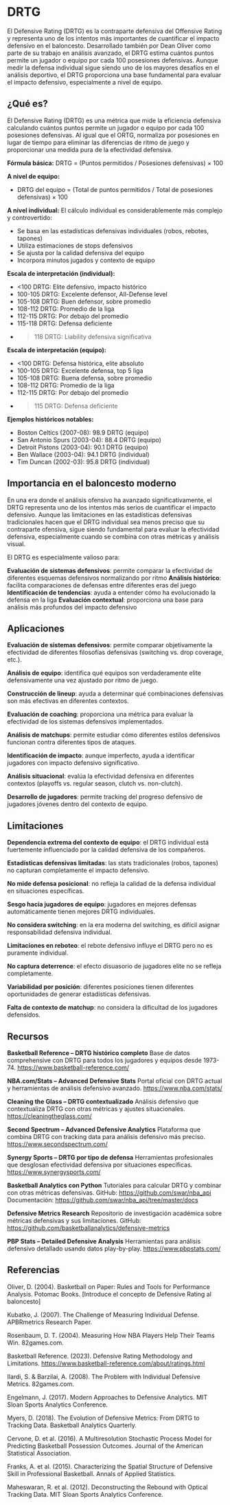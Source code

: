 # DRTG

El Defensive Rating (DRTG) es la contraparte defensiva del Offensive Rating y representa uno de los intentos más importantes de cuantificar el impacto defensivo en el baloncesto. Desarrollado también por Dean Oliver como parte de su trabajo en análisis avanzado, el DRTG estima cuántos puntos permite un jugador o equipo por cada 100 posesiones defensivas. Aunque medir la defensa individual sigue siendo uno de los mayores desafíos en el análisis deportivo, el DRTG proporciona una base fundamental para evaluar el impacto defensivo, especialmente a nivel de equipo.

## ¿Qué es?

El Defensive Rating (DRTG) es una métrica que mide la eficiencia defensiva calculando cuántos puntos permite un jugador o equipo por cada 100 posesiones defensivas. Al igual que el ORTG, normaliza por posesiones en lugar de tiempo para eliminar las diferencias de ritmo de juego y proporcionar una medida pura de la efectividad defensiva.

**Fórmula básica:**
DRTG = (Puntos permitidos / Posesiones defensivas) × 100

**A nivel de equipo:**
- DRTG del equipo = (Total de puntos permitidos / Total de posesiones defensivas) × 100

**A nivel individual:**
El cálculo individual es considerablemente más complejo y controvertido:
- Se basa en las estadísticas defensivas individuales (robos, rebotes, tapones)
- Utiliza estimaciones de stops defensivos
- Se ajusta por la calidad defensiva del equipo
- Incorpora minutos jugados y contexto de equipo

**Escala de interpretación (individual):**
- <100 DRTG: Elite defensivo, impacto histórico
- 100-105 DRTG: Excelente defensor, All-Defense level
- 105-108 DRTG: Buen defensor, sobre promedio
- 108-112 DRTG: Promedio de la liga
- 112-115 DRTG: Por debajo del promedio
- 115-118 DRTG: Defensa deficiente
- >118 DRTG: Liability defensiva significativa

**Escala de interpretación (equipo):**
- <100 DRTG: Defensa histórica, elite absoluto
- 100-105 DRTG: Excelente defensa, top 5 liga
- 105-108 DRTG: Buena defensa, sobre promedio
- 108-112 DRTG: Promedio de la liga
- 112-115 DRTG: Por debajo del promedio
- >115 DRTG: Defensa deficiente

**Ejemplos históricos notables:**
- Boston Celtics (2007-08): 98.9 DRTG (equipo)
- San Antonio Spurs (2003-04): 88.4 DRTG (equipo)
- Detroit Pistons (2003-04): 90.1 DRTG (equipo)
- Ben Wallace (2003-04): 94.1 DRTG (individual)
- Tim Duncan (2002-03): 95.8 DRTG (individual)

## Importancia en el baloncesto moderno

En una era donde el análisis ofensivo ha avanzado significativamente, el DRTG representa uno de los intentos más serios de cuantificar el impacto defensivo. Aunque las limitaciones en las estadísticas defensivas tradicionales hacen que el DRTG individual sea menos preciso que su contraparte ofensiva, sigue siendo fundamental para evaluar la efectividad defensiva, especialmente cuando se combina con otras métricas y análisis visual.

El DRTG es especialmente valioso para:

**Evaluación de sistemas defensivos**: permite comparar la efectividad de diferentes esquemas defensivos normalizando por ritmo
**Análisis histórico**: facilita comparaciones de defensas entre diferentes eras del juego
**Identificación de tendencias**: ayuda a entender cómo ha evolucionado la defensa en la liga
**Evaluación contextual**: proporciona una base para análisis más profundos del impacto defensivo

## Aplicaciones

**Evaluación de sistemas defensivos**: permite comparar objetivamente la efectividad de diferentes filosofías defensivas (switching vs. drop coverage, etc.).

**Análisis de equipo**: identifica qué equipos son verdaderamente elite defensivamente una vez ajustado por ritmo de juego.

**Construcción de lineup**: ayuda a determinar qué combinaciones defensivas son más efectivas en diferentes contextos.

**Evaluación de coaching**: proporciona una métrica para evaluar la efectividad de los sistemas defensivos implementados.

**Análisis de matchups**: permite estudiar cómo diferentes estilos defensivos funcionan contra diferentes tipos de ataques.

**Identificación de impacto**: aunque imperfecto, ayuda a identificar jugadores con impacto defensivo significativo.

**Análisis situacional**: evalúa la efectividad defensiva en diferentes contextos (playoffs vs. regular season, clutch vs. non-clutch).

**Desarrollo de jugadores**: permite tracking del progreso defensivo de jugadores jóvenes dentro del contexto de equipo.

## Limitaciones

**Dependencia extrema del contexto de equipo**: el DRTG individual está fuertemente influenciado por la calidad defensiva de los compañeros.

**Estadísticas defensivas limitadas**: las stats tradicionales (robos, tapones) no capturan completamente el impacto defensivo.

**No mide defensa posicional**: no refleja la calidad de la defensa individual en situaciones específicas.

**Sesgo hacia jugadores de equipo**: jugadores en mejores defensas automáticamente tienen mejores DRTG individuales.

**No considera switching**: en la era moderna del switching, es difícil asignar responsabilidad defensiva individual.

**Limitaciones en reboteo**: el rebote defensivo influye el DRTG pero no es puramente individual.

**No captura deterrence**: el efecto disuasorio de jugadores elite no se refleja completamente.

**Variabilidad por posición**: diferentes posiciones tienen diferentes oportunidades de generar estadísticas defensivas.

**Falta de contexto de matchup**: no considera la dificultad de los jugadores defensidos.

## Recursos

**Basketball Reference – DRTG histórico completo**
Base de datos comprehensive con DRTG para todos los jugadores y equipos desde 1973-74.
https://www.basketball-reference.com/

**NBA.com/Stats – Advanced Defensive Stats**
Portal oficial con DRTG actual y herramientas de análisis defensivo avanzado.
https://www.nba.com/stats/

**Cleaning the Glass – DRTG contextualizado**
Análisis defensivo que contextualiza DRTG con otras métricas y ajustes situacionales.
https://cleaningtheglass.com/

**Second Spectrum – Advanced Defensive Analytics**
Plataforma que combina DRTG con tracking data para análisis defensivo más preciso.
https://www.secondspectrum.com/

**Synergy Sports – DRTG por tipo de defensa**
Herramientas profesionales que desglosan efectividad defensiva por situaciones específicas.
https://www.synergysports.com/

**Basketball Analytics con Python**
Tutoriales para calcular DRTG y combinar con otras métricas defensivas.
GitHub: https://github.com/swar/nba_api
Documentación: https://github.com/swar/nba_api/tree/master/docs

**Defensive Metrics Research**
Repositorio de investigación académica sobre métricas defensivas y sus limitaciones.
GitHub: https://github.com/basketballanalytics/defensive-metrics

**PBP Stats – Detailed Defensive Analysis**
Herramientas para análisis defensivo detallado usando datos play-by-play.
https://www.pbpstats.com/

## Referencias

Oliver, D. (2004). Basketball on Paper: Rules and Tools for Performance Analysis. Potomac Books.
[Introduce el concepto de Defensive Rating al baloncesto]

Kubatko, J. (2007). The Challenge of Measuring Individual Defense. APBRmetrics Research Paper.

Rosenbaum, D. T. (2004). Measuring How NBA Players Help Their Teams Win. 82games.com.

Basketball Reference. (2023). Defensive Rating Methodology and Limitations.
https://www.basketball-reference.com/about/ratings.html

Ilardi, S. & Barzilai, A. (2008). The Problem with Individual Defensive Metrics. 82games.com.

Engelmann, J. (2017). Modern Approaches to Defensive Analytics. MIT Sloan Sports Analytics Conference.

Myers, D. (2018). The Evolution of Defensive Metrics: From DRTG to Tracking Data. Basketball Analytics Quarterly.

Cervone, D. et al. (2016). A Multiresolution Stochastic Process Model for Predicting Basketball Possession Outcomes. Journal of the American Statistical Association.

Franks, A. et al. (2015). Characterizing the Spatial Structure of Defensive Skill in Professional Basketball. Annals of Applied Statistics.

Maheswaran, R. et al. (2012). Deconstructing the Rebound with Optical Tracking Data. MIT Sloan Sports Analytics Conference.